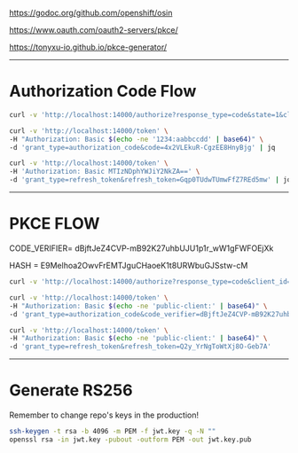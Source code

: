 https://godoc.org/github.com/openshift/osin

https://www.oauth.com/oauth2-servers/pkce/

https://tonyxu-io.github.io/pkce-generator/

---------------------------------------
# Authorization Code Flow

```bash
curl -v 'http://localhost:14000/authorize?response_type=code&state=1&client_id=1234'

curl -v 'http://localhost:14000/token' \
-H "Authorization: Basic $(echo -ne '1234:aabbccdd' | base64)" \
-d 'grant_type=authorization_code&code=4x2VLEkuR-CgzEE8HnyBjg' | jq

curl -v 'http://localhost:14000/token' \
-H 'Authorization: Basic MTIzNDphYWJiY2NkZA==' \
-d 'grant_type=refresh_token&refresh_token=Gqp0TUdwTUmwFfZ7REd5mw' | jq

```
--------------------------------------------

# PKCE FLOW

CODE_VERIFIER=     dBjftJeZ4CVP-mB92K27uhbUJU1p1r_wW1gFWFOEjXk

HASH =             E9Melhoa2OwvFrEMTJguCHaoeK1t8URWbuGJSstw-cM

```bash
curl -v 'http://localhost:14000/authorize?response_type=code&client_id=public-client&code_challenge_method=S256&code_challenge=E9Melhoa2OwvFrEMTJguCHaoeK1t8URWbuGJSstw-cM'

curl -v 'http://localhost:14000/token' \
-H "Authorization: Basic $(echo -ne 'public-client:' | base64)" \
-d 'grant_type=authorization_code&code_verifier=dBjftJeZ4CVP-mB92K27uhbUJU1p1r_wW1gFWFOEjXk&code=OLH7Et5fT_iJ9PJ8vJJf9w'

curl -v 'http://localhost:14000/token' \
-H "Authorization: Basic $(echo -ne 'public-client:' | base64)" \
-d 'grant_type=refresh_token&refresh_token=Q2y_YrNgToWtXj8O-Geb7A'
```

------------------------------------------------------------------

# Generate RS256
Remember to change repo's keys in the production!

```bash
ssh-keygen -t rsa -b 4096 -m PEM -f jwt.key -q -N ""
openssl rsa -in jwt.key -pubout -outform PEM -out jwt.key.pub
```